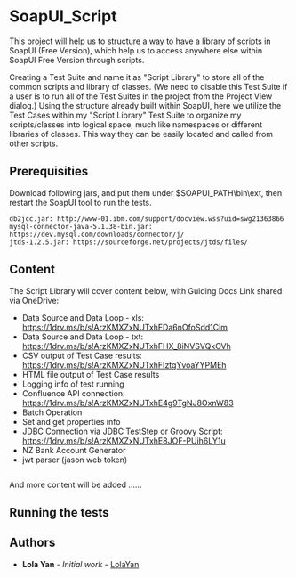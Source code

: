 # SoapUI_Script

This project will help us to structure a way to have a library of scripts in SoapUI (Free Version), 
which help us to access anywhere else within SoapUI Free Version through scripts.

Creating a Test Suite and name it as "Script Library" to store all of the common scripts and library of classes.
(We need to disable this Test Suite if a user is to run all of the Test Suites in the project from the Project View dialog.)
Using the structure already built within SoapUI, 
here we utilize the Test Cases within my "Script Library" Test Suite to organize my scripts/classes into logical space, 
much like namespaces or different libraries of classes. This way they can be easily located and called from other scripts.

## Prerequisities

Download following jars, and put them under $SOAPUI_PATH\bin\ext, then restart the SoapUI tool to run the tests.
```
db2jcc.jar: http://www-01.ibm.com/support/docview.wss?uid=swg21363866
mysql-connector-java-5.1.38-bin.jar: https://dev.mysql.com/downloads/connector/j/
jtds-1.2.5.jar: https://sourceforge.net/projects/jtds/files/
```

## Content
The Script Library will cover content below, with Guiding Docs Link shared via OneDrive:

- Data Source and Data Loop - xls: https://1drv.ms/b/s!ArzKMXZxNUTxhFDa6nOfoSdd1Cim
- Data Source and Data Loop - txt: https://1drv.ms/b/s!ArzKMXZxNUTxhFHX_8iNVSVQkOVh
- CSV output of Test Case results: https://1drv.ms/b/s!ArzKMXZxNUTxhFIztgYvoaYYPMEh
- HTML file output of Test Case results
- Logging info of test running
- Confluence API connection: https://1drv.ms/b/s!ArzKMXZxNUTxhE4g9TgNJ8OxnW83
- Batch Operation
- Set and get properties info
- JDBC Connection via JDBC TestStep or Groovy Script: https://1drv.ms/b/s!ArzKMXZxNUTxhE8JOF-PUih6LY1u
- NZ Bank Account Generator
- jwt parser (jason web token)
```
```
And more content will be added ......

## Running the tests
 

## Authors

* **Lola Yan** - *Initial work* - [LolaYan](https://github.com/LolaYan)

